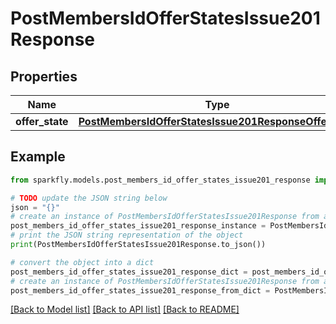 # PostMembersIdOfferStatesIssue201Response


## Properties

Name | Type | Description | Notes
------------ | ------------- | ------------- | -------------
**offer_state** | [**PostMembersIdOfferStatesIssue201ResponseOfferState**](PostMembersIdOfferStatesIssue201ResponseOfferState.md) |  | 

## Example

```python
from sparkfly.models.post_members_id_offer_states_issue201_response import PostMembersIdOfferStatesIssue201Response

# TODO update the JSON string below
json = "{}"
# create an instance of PostMembersIdOfferStatesIssue201Response from a JSON string
post_members_id_offer_states_issue201_response_instance = PostMembersIdOfferStatesIssue201Response.from_json(json)
# print the JSON string representation of the object
print(PostMembersIdOfferStatesIssue201Response.to_json())

# convert the object into a dict
post_members_id_offer_states_issue201_response_dict = post_members_id_offer_states_issue201_response_instance.to_dict()
# create an instance of PostMembersIdOfferStatesIssue201Response from a dict
post_members_id_offer_states_issue201_response_from_dict = PostMembersIdOfferStatesIssue201Response.from_dict(post_members_id_offer_states_issue201_response_dict)
```
[[Back to Model list]](../README.md#documentation-for-models) [[Back to API list]](../README.md#documentation-for-api-endpoints) [[Back to README]](../README.md)



